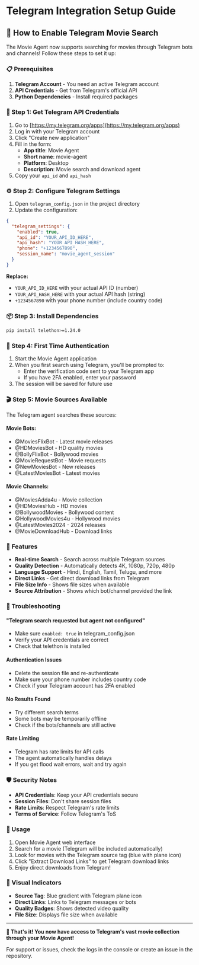 # Telegram Integration Setup Guide

## 🚀 How to Enable Telegram Movie Search

The Movie Agent now supports searching for movies through Telegram bots and channels! Follow these steps to set it up:

### 📋 Prerequisites

1. **Telegram Account** - You need an active Telegram account
2. **API Credentials** - Get from Telegram's official API
3. **Python Dependencies** - Install required packages

### 🔑 Step 1: Get Telegram API Credentials

1. Go to [https://my.telegram.org/apps](https://my.telegram.org/apps)
2. Log in with your Telegram account
3. Click "Create new application"
4. Fill in the form:
   - **App title**: Movie Agent
   - **Short name**: movie-agent
   - **Platform**: Desktop
   - **Description**: Movie search and download agent
5. Copy your `api_id` and `api_hash`

### ⚙️ Step 2: Configure Telegram Settings

1. Open `telegram_config.json` in the project directory
2. Update the configuration:

```json
{
  "telegram_settings": {
    "enabled": true,
    "api_id": "YOUR_API_ID_HERE",
    "api_hash": "YOUR_API_HASH_HERE", 
    "phone": "+1234567890",
    "session_name": "movie_agent_session"
  }
}
```

**Replace:**
- `YOUR_API_ID_HERE` with your actual API ID (number)
- `YOUR_API_HASH_HERE` with your actual API hash (string)
- `+1234567890` with your phone number (include country code)

### 📦 Step 3: Install Dependencies

```bash
pip install telethon>=1.24.0
```

### 🔐 Step 4: First Time Authentication

1. Start the Movie Agent application
2. When you first search using Telegram, you'll be prompted to:
   - Enter the verification code sent to your Telegram app
   - If you have 2FA enabled, enter your password
3. The session will be saved for future use

### 🎬 Step 5: Movie Sources Available

The Telegram agent searches these sources:

#### **Movie Bots:**
- @MoviesFlixBot - Latest movie releases
- @HDMoviesBot - HD quality movies  
- @BollyFlixBot - Bollywood movies
- @MovieRequestBot - Movie requests
- @NewMoviesBot - New releases
- @LatestMoviesBot - Latest movies

#### **Movie Channels:**
- @MoviesAdda4u - Movie collection
- @HDMoviesHub - HD movies
- @BollywoodMovies - Bollywood content
- @HollywoodMovies4u - Hollywood movies
- @LatestMovies2024 - 2024 releases
- @MovieDownloadHub - Download links

### 🎯 Features

- **Real-time Search** - Search across multiple Telegram sources
- **Quality Detection** - Automatically detects 4K, 1080p, 720p, 480p
- **Language Support** - Hindi, English, Tamil, Telugu, and more
- **Direct Links** - Get direct download links from Telegram
- **File Size Info** - Shows file sizes when available
- **Source Attribution** - Shows which bot/channel provided the link

### 🔧 Troubleshooting

#### **"Telegram search requested but agent not configured"**
- Make sure `enabled: true` in telegram_config.json
- Verify your API credentials are correct
- Check that telethon is installed

#### **Authentication Issues**
- Delete the session file and re-authenticate
- Make sure your phone number includes country code
- Check if your Telegram account has 2FA enabled

#### **No Results Found**
- Try different search terms
- Some bots may be temporarily offline
- Check if the bots/channels are still active

#### **Rate Limiting**
- Telegram has rate limits for API calls
- The agent automatically handles delays
- If you get flood wait errors, wait and try again

### 🛡️ Security Notes

- **API Credentials**: Keep your API credentials secure
- **Session Files**: Don't share session files
- **Rate Limits**: Respect Telegram's rate limits
- **Terms of Service**: Follow Telegram's ToS

### 📱 Usage

1. Open Movie Agent web interface
2. Search for a movie (Telegram will be included automatically)
3. Look for movies with the Telegram source tag (blue with plane icon)
4. Click "Extract Download Links" to get Telegram download links
5. Enjoy direct downloads from Telegram!

### 🎨 Visual Indicators

- **Source Tag**: Blue gradient with Telegram plane icon
- **Direct Links**: Links to Telegram messages or bots
- **Quality Badges**: Shows detected video quality
- **File Size**: Displays file size when available

---

**🎉 That's it! You now have access to Telegram's vast movie collection through your Movie Agent!**

For support or issues, check the logs in the console or create an issue in the repository.